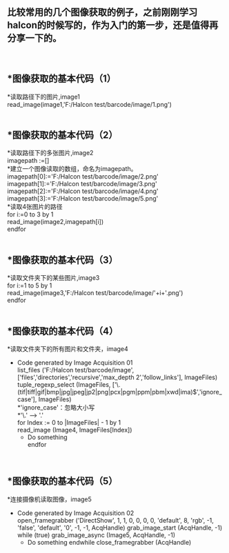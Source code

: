 ## 比较常用的几个图像获取的例子，之前刚刚学习halcon的时候写的，作为入门的第一步，还是值得再分享一下的。 
<br>

## *图像获取的基本代码（1） 
*读取路径下的图片,image1 <br>
read_image(image1,'F:/Halcon test/barcode/image/1.png') <br>
<br>

## *图像获取的基本代码（2） 
*读取路径下的多张图片,image2 <br>
imagepath :=[] <br>
*建立一个图像读取的数组，命名为imagepath。 <br>
imagepath[0]:='F:/Halcon test/barcode/image/2.png' <br>
imagepath[1]:='F:/Halcon test/barcode/image/3.png' <br>
imagepath[2]:='F:/Halcon test/barcode/image/4.png' <br>
imagepath[3]:='F:/Halcon test/barcode/image/5.png' <br>
*读取4张图片的路径 <br>
for i:=0 to 3 by 1 <br>
    read_image(image2,imagepath[i]) <br>
endfor <br>
<br>

## *图像获取的基本代码（3） 
*读取文件夹下的某些图片,image3 <br>
for i:=1 to 5 by 1 <br>
    read_image(image3,'F:/Halcon test/barcode/image/'+i+'.png') <br>
endfor <br>
<br>

## *图像获取的基本代码（4） 
*读取文件夹下的所有图片和文件夹，image4 <br>
* Code generated by Image Acquisition 01 <br>
list_files ('F:/Halcon test/barcode/image', ['files','directories','recursive','max_depth 2','follow_links'], ImageFiles) <br>
tuple_regexp_select (ImageFiles, ['\\.(tif|tiff|gif|bmp|jpg|jpeg|jp2|png|pcx|pgm|ppm|pbm|xwd|ima)$','ignore_case'], ImageFiles) <br>
*'ignore_case'：忽略大小写 <br>
*'\\.'  --> '.' <br>
for Index := 0 to |ImageFiles| - 1 by 1 <br>
    read_image (Image4, ImageFiles[Index]) <br>
    * Do something <br>
endfor <br>
<br>

## *图像获取的基本代码（5） 
*连接摄像机读取图像，image5 <br>
* Code generated by Image Acquisition 02 <br>
open_framegrabber ('DirectShow', 1, 1, 0, 0, 0, 0, 'default', 8, 'rgb', -1, 'false', 'default', '0', -1, -1, AcqHandle) 
grab_image_start (AcqHandle, -1) 
while (true) 
    grab_image_async (Image5, AcqHandle, -1) 
    * Do something 
endwhile 
close_framegrabber (AcqHandle)
<br>
